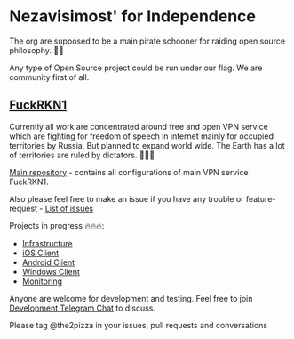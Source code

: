 
# Nezavisimost' for Independence


The org are supposed to be a main pirate schooner for raiding open source philosophy. 🏴‍☠️

Any type of Open Source project could be run under our flag. We are community first of all.  


## [FuckRKN1](https://fuckrkn1.org) 

Currently all work are concentrated around free and open VPN service which are fighting for freedom of speech in internet mainly for occupied territories by Russia. But planned to expand world wide. The Earth has a lot of territories are ruled by dictators. 👿👿👿

[Main repository](https://github.com/nezavisimost/FuckRKN1) - contains all configurations of main VPN service FuckRKN1. 

Also please feel free to make an issue if you have any trouble or feature-request - [List of issues](https://github.com/nezavisimost/FuckRKN1/issues)


Projects in progress 🔥🔥🔥:

 - [Infrastructure](https://github.com/nezavisimost/FuckRKN1)
 - [iOS Client](https://github.com/nezavisimost/liberty-ios)  
 - [Android Client](https://github.com/nezavisimost/liberty-android) 
 - [Windows Client](https://github.com/nezavisimost/liberty-win) 
 - [Monitoring](https://github.com/nezavisimost/liberty-monitoring) 

 Anyone are welcome for development and testing. 
 Feel free to join [Development Telegram Chat](https://t.me/nezavisimost_dev) to discuss.

 Please tag @the2pizza in your issues, pull requests and conversations 









